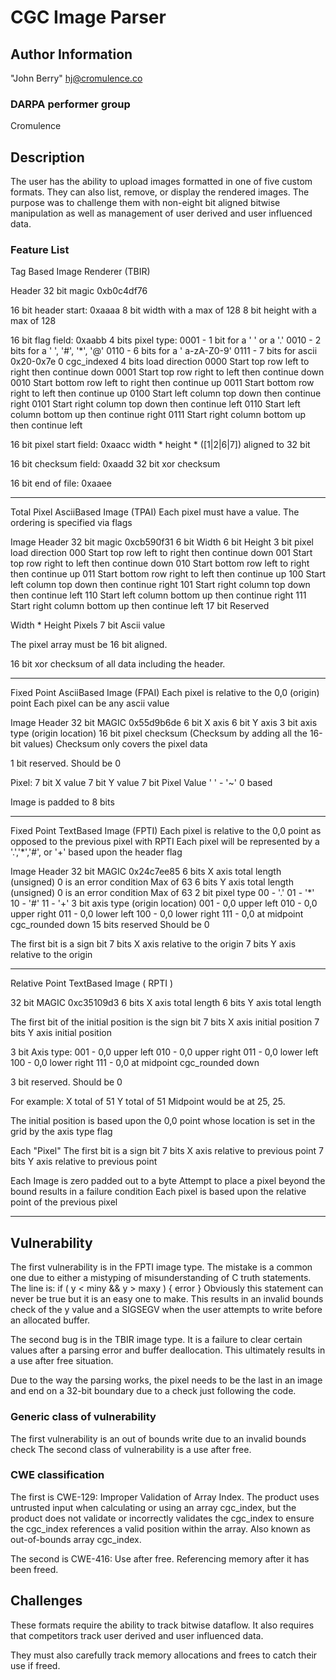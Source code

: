 # CGC Image Parser

## Author Information

"John Berry" <hj@cromulence.co>

### DARPA performer group
Cromulence

## Description
The user has the ability to upload images formatted in one of five custom formats. They can also list, remove, or display the rendered images.
The purpose was to challenge them with non-eight bit aligned bitwise manipulation as well as management of user derived and user influenced data.

### Feature List
Tag Based Image Renderer (TBIR)

Header
32 bit magic 0xb0c4df76

16 bit header start: 0xaaaa
8 bit width with a max of 128
8 bit height with a max of 128

16 bit flag field: 0xaabb
4 bits pixel type:
	0001 - 1 bit for a ' ' or a '.'
	0010 - 2 bits for a ' ', '#', '*', '@'
	0110 - 6 bits for a ' a-zA-Z0-9'
	0111 - 7 bits for ascii 0x20-0x7e 0 cgc_indexed
4 bits load direction
	0000 Start top row left to right then continue down
	0001 Start top row right to left then continue down
	0010 Start bottom row left to right then continue up
	0011 Start bottom row right to left then continue up
	0100 Start left column top down then continue right
	0101 Start right column top down then continue left
	0110 Start left column bottom up then continue right
	0111 Start right column bottom up then continue left

16 bit pixel start field: 0xaacc
	width * height * ([1|2|6|7]) 
	aligned to 32 bit

16 bit checksum field: 0xaadd
	32 bit xor checksum

16 bit end of file: 0xaaee
************************************************************************

Total Pixel AsciiBased Image (TPAI)
Each pixel must have a value. The ordering is specified via flags

Image Header
32 bit magic 0xcb590f31
6 bit Width
6 bit Height
3 bit pixel load direction
	000 Start top row left to right then continue down
	001 Start top row right to left then continue down
	010 Start bottom row left to right then continue up
	011 Start bottom row right to left then continue up
	100 Start left column top down then continue right
	101 Start right column top down then continue left
	110 Start left column bottom up then continue right
	111 Start right column bottom up then continue left
17 bit Reserved

Width * Height Pixels
7 bit Ascii value

The pixel array must be 16 bit aligned.

16 bit xor checksum of all data including the header.

************************************************************************
Fixed Point AsciiBased Image (FPAI)
Each pixel is relative to the 0,0 (origin) point
Each pixel can be any ascii value

Image Header
32 bit MAGIC 0x55d9b6de
6 bit X axis
6 bit Y axis
3 bit axis type (origin location)
16 bit pixel checksum (Checksum by adding all the 16-bit values)
	Checksum only covers the pixel data

1 bit reserved.
	Should be 0

Pixel:
7 bit X value
7 bit Y value
7 bit Pixel Value ' ' - '~' 0 based 

Image is padded to 8 bits

************************************************************************
Fixed Point TextBased Image (FPTI)
Each pixel is relative to the 0,0 point as opposed to the previous pixel with RPTI
Each pixel will be represented by a '.','*','#', or '+' based upon the header flag

Image Header
32 bit MAGIC 0x24c7ee85
6 bits X axis total length (unsigned)
	0 is an error condition
	Max of 63
6 bits Y axis total length (unsigned)
	0 is an error condition
	Max of 63
2 bit pixel type
	00 - '.'
	01 - '*'
	10 - '#'
	11 - '+'
3 bit axis type (origin location)
	001 - 0,0 upper left
	010 - 0,0 upper right
	011 - 0,0 lower left
	100 - 0,0 lower right
	111 - 0,0 at midpoint cgc_rounded down
15 bits reserved
	Should be 0

The first bit is a sign bit
7 bits X axis relative to the origin
7 bits Y axis relative to the origin

************************************************************************
Relative Point TextBased Image ( RPTI )

32 bit MAGIC 0xc35109d3
6 bits X axis total length
6 bits Y axis total length

The first bit of the initial position is the sign bit
7 bits X axis initial position
7 bits Y axis initial position

3 bit Axis type:
001 - 0,0 upper left
010 - 0,0 upper right
011 - 0,0 lower left
100 - 0,0 lower right
111 - 0,0 at midpoint cgc_rounded down

3 bit reserved. Should be 0

For example:
X total of 51
Y total of 51
Midpoint would be at 25, 25.

The initial position is based upon the 0,0 point whose location is set in the grid by the axis type flag

Each "Pixel"
The first bit is a sign bit
7 bits X axis relative to previous point
7 bits Y axis relative to previous point

Each Image is zero padded out to a byte
Attempt to place a pixel beyond the bound results in a failure condition
Each pixel is based upon the relative point of the previous pixel
************************************************************************

## Vulnerability
The first vulnerability is in the FPTI image type. The mistake is a common one due to either a mistyping of misunderstanding of C truth statements.
The line is:
if ( y < miny && y > maxy ) {
	error
}
Obviously this statement can never be true but it is an easy one to make. This results in an invalid bounds check of the y value and a SIGSEGV when
the user attempts to write before an allocated buffer.

The second bug is in the TBIR image type. It is a failure to clear certain values after a parsing error and buffer deallocation. This ultimately results in a use after free situation.

Due to the way the parsing works, the pixel needs to be the last in an image and end on a 32-bit boundary due to a check just following the code.

### Generic class of vulnerability
The first vulnerability is an out of bounds write due to an invalid bounds check
The second class of vulnerability is a use after free.

### CWE classification
The first is CWE-129: Improper Validation of Array Index. The product uses untrusted input when calculating or using an array cgc_index, but the product does not validate or incorrectly validates the cgc_index to ensure the cgc_index references a valid position within the array. Also known as out-of-bounds array cgc_index.

The second is CWE-416: Use after free. Referencing memory after it has been freed.

## Challenges

These formats require the ability to track bitwise dataflow. It also requires that competitors track user derived and user influenced data.

They must also carefully track memory allocations and frees to catch their use if freed.
